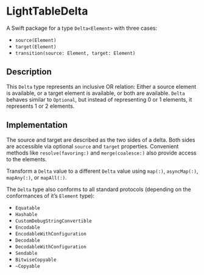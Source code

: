 # LightTableDelta

A Swift package for a type `Delta<Element>` with three cases:

- `source(Element)`
- `target(Element)`
- `transition(source: Element, target: Element)`

## Description

This `Delta` type represents an inclusive OR relation: Either a source element is available, or a target element is available, or both are available.
`Delta` behaves similar to `Optional`, but instead of representing 0 or 1 elements, it represents 1 or 2 elements.

## Implementation

The source and target are described as the two sides of a delta.
Both sides are accessible via optional `source` and `target` properties.
Convenient methods like `resolve(favoring:)` and `merge(coalesce:)` also provide access to the elements.

Transform a `Delta` value to a different `Delta` value using `map(:)`, `asyncMap(:)`, `mapAny(:)`, or `mapAll(:)`.

The `Delta` type also conforms to all standard protocols (depending on the conformances of it’s `Element` type):

- `Equatable`
- `Hashable`
- `CustomDebugStringConvertible`
- `Encodable`
- `EncodableWithConfiguration`
- `Decodable`
- `DecodableWithConfiguration`
- `Sendable`
- `BitwiseCopyable`
- `~Copyable`
